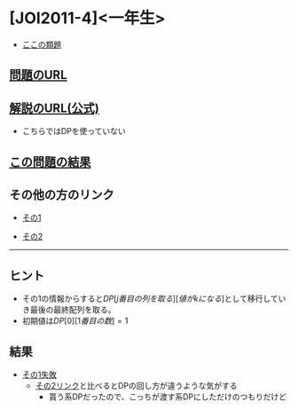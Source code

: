 # \[JOI2011-4\]\<一年生\>

* [ここの類題](https://qiita.com/drken/items/dc53c683d6de8aeacf5a#d-%E5%95%8F%E9%A1%8C---knapsack-1)

## [問題のURL](https://atcoder.jp/contests/joi2011yo/tasks/joi2011yo_d)

## [解説のURL(公式)](https://www.ioi-jp.org/joi/2010/2011-yo-prob_and_sol/2011-yo-t4/review/2011-yo-t4-review.html)

* こちらではDPを使っていない

## [この問題の結果](https://atcoder.jp/contests/joi2011yo/submissions?f.Task=joi2011yo_d&f.LanguageName=C%2B%2B&f.Status=AC&f.User=)

## その他の方のリンク

* [その1](https://kakedashi-engineer.appspot.com/2020/06/08/joi2011yod/)

* [その2](https://neguse-atama.hatenablog.com/entry/2021/10/23/084206)

<!---- 「問題の結果の見方」
 PROBLEMS→問題番号一覧→回答者数→accepted＋言語をセレクトする 
 ---->

-----

## ヒント

* その1の情報からすると$DP[j番目の列を取る][値がkになる]$として移行していき最後の最終配列を取る。
* 初期値は$DP[0][1番目の数]=1$

<!----
X
---->

## 結果

* [その1失敗](https://atcoder.jp/contests/joi2011yo/submissions/28308636)
    * [その2リンク](https://neguse-atama.hatenablog.com/entry/2021/10/23/084206)と比べるとDPの回し方が違うような気がする
        * 貰う系DPだったので、こっちが渡す系DPにしただけのつもりだけど
